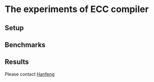 # The experiments of ECC compiler

## Setup

## Benchmarks

## Results

Please contact [Hanfeng](mailto:hanfeng.chen@mail.mcgill.ca)
